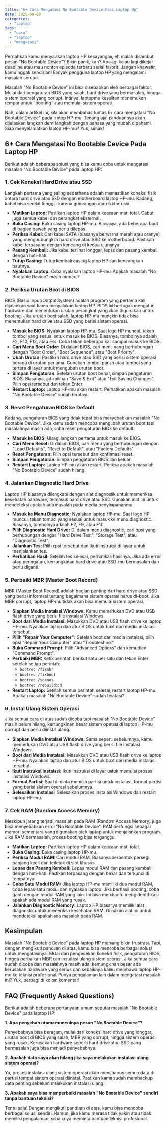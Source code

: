 ```yaml
---
title: "6+ Cara Mengatasi No Bootable Device Pada Laptop Hp"
date: 2025-09-09
categories: 
  - "laptop"
tags: 
  - "cara"
  - "laptop"
  - "mengatasi"
---
```


Pernahkah kamu menyalakan laptop HP kesayangan, eh malah disambut pesan "No Bootable Device"? Bikin panik, kan? Apalagi kalau lagi dikejar deadline atau mau nonton episode terbaru serial favorit. Jangan khawatir, kamu nggak sendirian! Banyak pengguna laptop HP yang mengalami masalah serupa.

Masalah "No Bootable Device" ini bisa disebabkan oleh berbagai faktor. Mulai dari pengaturan BIOS yang salah, hard drive yang bermasalah, hingga sistem operasi yang corrupt. Intinya, laptopmu kesulitan menemukan tempat untuk "booting" atau memulai sistem operasi.

Nah, dalam artikel ini, kita akan membahas tuntas 6+ cara mengatasi "No Bootable Device" pada laptop HP-mu. Tenang aja, panduannya akan dijelaskan langkah demi langkah dengan bahasa yang mudah dipahami. Siap menyelamatkan laptop HP-mu? Yuk, simak!

## 6+ Cara Mengatasi No Bootable Device Pada Laptop HP

Berikut adalah beberapa solusi yang bisa kamu coba untuk mengatasi masalah "No Bootable Device" pada laptop HP:

### 1\. Cek Koneksi Hard Drive atau SSD

Langkah pertama yang paling sederhana adalah memastikan koneksi fisik antara hard drive atau SSD dengan motherboard laptop HP-mu. Kadang, kabel bisa sedikit longgar karena guncangan atau faktor usia.

- **Matikan Laptop:** Pastikan laptop HP dalam keadaan mati total. Cabut juga semua kabel dan perangkat eksternal.
- **Buka Casing:** Buka casing laptop HP-mu. Biasanya, ada beberapa baut di bagian bawah yang perlu dilepas.
- **Periksa Kabel:** Cari kabel SATA (biasanya berwarna merah atau oranye) yang menghubungkan hard drive atau SSD ke motherboard. Pastikan kabel terpasang dengan kencang di kedua ujungnya.
- **Pasang Kembali:** Jika kabel terlihat longgar, lepas dan pasang kembali dengan hati-hati.
- **Tutup Casing:** Tutup kembali casing laptop HP dan kencangkan bautnya.
- **Nyalakan Laptop:** Coba nyalakan laptop HP-mu. Apakah masalah "No Bootable Device" masih muncul?

### 2\. Periksa Urutan Boot di BIOS

BIOS (Basic Input/Output System) adalah program yang pertama kali dijalankan saat kamu menyalakan laptop HP. BIOS ini bertugas mengatur hardware dan menentukan urutan perangkat yang akan digunakan untuk booting. Jika urutan boot salah, laptop HP-mu mungkin tidak bisa menemukan hard drive atau SSD yang berisi sistem operasi.

- **Masuk ke BIOS:** Nyalakan laptop HP-mu. Saat logo HP muncul, tekan tombol yang sesuai untuk masuk ke BIOS. Biasanya, tombolnya adalah F2, F10, F12, atau Esc. Coba tekan beberapa kali sampai masuk ke BIOS.
- **Cari Menu Boot Order:** Di dalam BIOS, cari menu yang berhubungan dengan "Boot Order", "Boot Sequence", atau "Boot Priority".
- **Ubah Urutan:** Pastikan hard drive atau SSD yang berisi sistem operasi berada di urutan pertama. Gunakan tombol panah atau tombol yang tertera di layar untuk mengubah urutan boot.
- **Simpan Pengaturan:** Setelah urutan boot benar, simpan pengaturan BIOS. Biasanya, ada pilihan "Save & Exit" atau "Exit Saving Changes". Pilih opsi tersebut dan tekan Enter.
- **Restart Laptop:** Laptop HP-mu akan restart. Perhatikan apakah masalah "No Bootable Device" sudah teratasi.

### 3\. Reset Pengaturan BIOS ke Default

Kadang, pengaturan BIOS yang tidak tepat bisa menyebabkan masalah "No Bootable Device". Jika kamu sudah mencoba mengubah urutan boot tapi masalahnya masih ada, coba reset pengaturan BIOS ke default.

- **Masuk ke BIOS:** Ulangi langkah pertama untuk masuk ke BIOS.
- **Cari Menu Reset:** Di dalam BIOS, cari menu yang berhubungan dengan "Load Defaults", "Reset to Default", atau "Factory Defaults".
- **Reset Pengaturan:** Pilih opsi tersebut dan konfirmasi reset.
- **Simpan Pengaturan:** Simpan pengaturan BIOS dan keluar.
- **Restart Laptop:** Laptop HP-mu akan restart. Periksa apakah masalah "No Bootable Device" sudah hilang.

### 4\. Jalankan Diagnostic Hard Drive

Laptop HP biasanya dilengkapi dengan alat diagnostik untuk memeriksa kesehatan hardware, termasuk hard drive atau SSD. Gunakan alat ini untuk mendeteksi apakah ada masalah pada media penyimpananmu.

- **Masuk ke Menu Diagnostic:** Nyalakan laptop HP-mu. Saat logo HP muncul, tekan tombol yang sesuai untuk masuk ke menu diagnostic. Biasanya, tombolnya adalah F2, F9, atau F10.
- **Pilih Diagnostic Hard Drive:** Di dalam menu diagnostic, cari opsi yang berhubungan dengan "Hard Drive Test", "Storage Test", atau "Diagnostic Test".
- **Jalankan Tes:** Pilih opsi tersebut dan ikuti instruksi di layar untuk menjalankan tes.
- **Perhatikan Hasil:** Setelah tes selesai, perhatikan hasilnya. Jika ada error atau peringatan, kemungkinan hard drive atau SSD-mu bermasalah dan perlu diganti.

### 5\. Perbaiki MBR (Master Boot Record)

MBR (Master Boot Record) adalah bagian penting dari hard drive atau SSD yang berisi informasi tentang bagaimana sistem operasi harus di-boot. Jika MBR corrupt, laptop HP-mu tidak akan bisa memulai sistem operasi.

- **Siapkan Media Instalasi Windows:** Kamu memerlukan DVD atau USB flash drive yang berisi file instalasi Windows.
- **Boot dari Media Instalasi:** Masukkan DVD atau USB flash drive ke laptop HP-mu. Nyalakan laptop dan atur BIOS untuk boot dari media instalasi tersebut.
- **Pilih "Repair Your Computer":** Setelah boot dari media instalasi, pilih opsi "Repair Your Computer" atau "Troubleshoot".
- **Buka Command Prompt:** Pilih "Advanced Options" dan kemudian "Command Prompt".
- **Perbaiki MBR:** Ketik perintah berikut satu per satu dan tekan Enter setelah setiap perintah:
    - `bootrec /fixmbr`
    - `bootrec /fixboot`
    - `bootrec /scanos`
    - `bootrec /rebuildbcd`
- **Restart Laptop:** Setelah semua perintah selesai, restart laptop HP-mu. Apakah masalah "No Bootable Device" sudah teratasi?

### 6\. Instal Ulang Sistem Operasi

Jika semua cara di atas sudah dicoba tapi masalah "No Bootable Device" masih belum hilang, kemungkinan besar sistem operasi di laptop HP-mu corrupt dan perlu diinstal ulang.

- **Siapkan Media Instalasi Windows:** Sama seperti sebelumnya, kamu memerlukan DVD atau USB flash drive yang berisi file instalasi Windows.
- **Boot dari Media Instalasi:** Masukkan DVD atau USB flash drive ke laptop HP-mu. Nyalakan laptop dan atur BIOS untuk boot dari media instalasi tersebut.
- **Ikuti Instruksi Instalasi:** Ikuti instruksi di layar untuk memulai proses instalasi Windows.
- **Format Partisi:** Saat diminta memilih partisi untuk instalasi, format partisi yang berisi sistem operasi sebelumnya.
- **Selesaikan Instalasi:** Selesaikan proses instalasi Windows dan restart laptop HP-mu.

### 7\. Cek RAM (Random Access Memory)

Meskipun jarang terjadi, masalah pada RAM (Random Access Memory) juga bisa menyebabkan error "No Bootable Device". RAM berfungsi sebagai memori sementara yang digunakan oleh laptop untuk menjalankan program. Jika RAM bermasalah, proses booting bisa terganggu.

- **Matikan Laptop:** Pastikan laptop HP dalam keadaan mati total.
- **Buka Casing:** Buka casing laptop HP-mu.
- **Periksa Modul RAM:** Cari modul RAM. Biasanya berbentuk persegi panjang kecil dan terletak di slot khusus.
- **Lepas dan Pasang Kembali:** Lepas modul RAM dan pasang kembali dengan hati-hati. Pastikan terpasang dengan benar dan terkunci di tempatnya.
- **Coba Satu Modul RAM:** Jika laptop HP-mu memiliki dua modul RAM, coba lepas satu modul dan nyalakan laptop. Jika berhasil booting, coba ganti dengan modul RAM yang lain. Ini bisa membantu mengidentifikasi apakah ada modul RAM yang rusak.
- **Jalankan Diagnostic Memory:** Laptop HP biasanya memiliki alat diagnostik untuk memeriksa kesehatan RAM. Gunakan alat ini untuk mendeteksi apakah ada masalah pada RAM.

## Kesimpulan

Masalah "No Bootable Device" pada laptop HP memang bikin frustrasi. Tapi, dengan mengikuti panduan di atas, kamu bisa mencoba berbagai solusi untuk mengatasinya. Mulai dari pengecekan koneksi fisik, pengaturan BIOS, hingga perbaikan MBR dan instalasi ulang sistem operasi. Jika semua cara sudah dicoba dan masalahnya masih ada, kemungkinan besar ada kerusakan hardware yang serius dan sebaiknya kamu membawa laptop HP-mu ke teknisi profesional. Punya pengalaman lain dalam mengatasi masalah ini? Yuk, berbagi di kolom komentar!

## FAQ (Frequently Asked Questions)

Berikut adalah beberapa pertanyaan umum seputar masalah "No Bootable Device" pada laptop HP:

**1\. Apa penyebab utama munculnya pesan "No Bootable Device"?**

Penyebabnya bisa beragam, mulai dari koneksi hard drive yang longgar, urutan boot di BIOS yang salah, MBR yang corrupt, hingga sistem operasi yang rusak. Kerusakan hardware seperti hard drive atau SSD yang bermasalah juga bisa menjadi penyebabnya.

**2\. Apakah data saya akan hilang jika saya melakukan instalasi ulang sistem operasi?**

Ya, proses instalasi ulang sistem operasi akan menghapus semua data di partisi tempat sistem operasi diinstal. Pastikan kamu sudah membackup data penting sebelum melakukan instalasi ulang.

**3\. Apakah saya bisa memperbaiki masalah "No Bootable Device" sendiri tanpa bantuan teknisi?**

Tentu saja! Dengan mengikuti panduan di atas, kamu bisa mencoba berbagai solusi sendiri. Namun, jika kamu merasa tidak yakin atau tidak memiliki pengalaman, sebaiknya meminta bantuan teknisi profesional.
